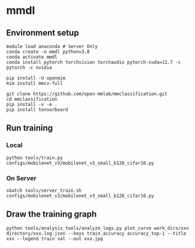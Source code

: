 # mmdl

## Environment setup
```shell
module load anaconda # Server Only
conda create -n mmdl python=3.8
conda activate mmdl
conda install pytorch torchvision torchaudio pytorch-cuda=11.7 -c pytorch -c nvidia

pip install -U openmim
mim install mmcv-full

git clone https://github.com/open-mmlab/mmclassification.git
cd mmclassification
pip install -v -e .
pip install tensorboard
```

## Run training
### Local
```shell
python tools/train.py configs/mobilenet_v3/mobilenet_v3_small_b128_cifar10.py
```

### On Server
```shell
sbatch tools/server_train.sh configs/mobilenet_v3/mobilenet_v3_small_b128_cifar10.py
```

## Draw the training graph
```shell
python tools/analysis_tools/analyze_logs.py plot_curve work_dirs/xxx directory/xxx.log.json --keys train_accuracy accuracy_top-1 --title xxx --legend train val --out xxx.jpg 
```